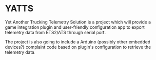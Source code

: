 # YATTS

Yet Another Trucking Telemetry Solution is a project which will provide a game integration plugin and user-friendly configuration app to export telemetry data from ETS2/ATS through serial port.

The project is also going to include a Arduino (possibly other embedded devices?) complaint code based on plugin's configuration to retrieve the telemetry data.